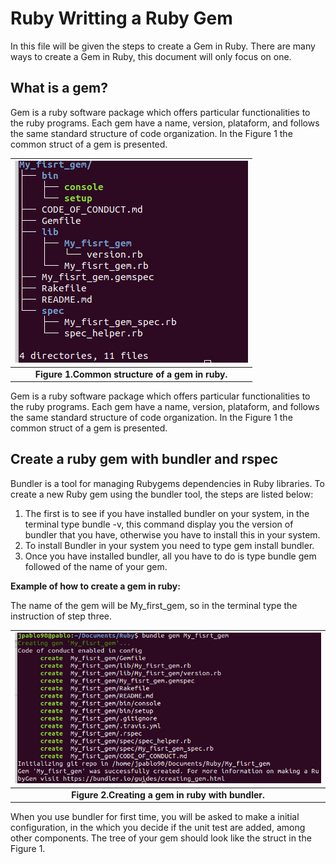 # Ruby Writting a Ruby Gem

In this file will be given the steps to create a Gem in Ruby. There are many ways to create a Gem in Ruby, this document will  only focus on one.

## What is a gem?

Gem is a ruby software package which offers particular functionalities to the ruby programs. Each gem have a name, version, plataform, and follows the same standard structure of code organization. In the Figure 1  the common struct of a gem is presented.


|![Gem structure.](images/First_gem.png)|
|:--:|
|**Figure 1.**__Common structure of a gem in ruby.__|

Gem is a ruby software package which offers particular functionalities to the ruby programs. Each gem have a name, version, plataform, and follows the same standard structure of code organization. In the Figure 1  the common struct of a gem is presented.

## Create a ruby gem with bundler and rspec

Bundler is a tool for managing Rubygems dependencies in Ruby libraries. To create a new Ruby gem using the bundler tool, the steps are listed below:

1. The first is to see if you have installed bundler on your system, in the terminal type bundle -v, this command display you the version of bundler that you have, otherwise you have to install this in your system.
2. To install Bundler in your system you need to type gem install bundler.
3. Once you have installed bundler, all you have to do is type bundle gem followed of the name of your gem.


**Example of how to create a gem in ruby:**

The name of the gem will be My_first_gem, so in the terminal type the instruction of step three.

|![Create a gem in ruby with bundler.](images/Create_gem.ong.png)|
|:--:|
|**Figure 2.**__Creating a gem in ruby with bundler.__|

When you use bundler for first time, you will be asked to make a initial configuration, in the which you decide if the unit test are added, among other components. The tree of your gem should look like the struct in the Figure 1.